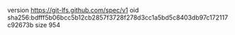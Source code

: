 version https://git-lfs.github.com/spec/v1
oid sha256:bdfff5b06bcc5b12cb2857f3728f278d3cc1a5bd5c8403db97c172117c92673b
size 954
